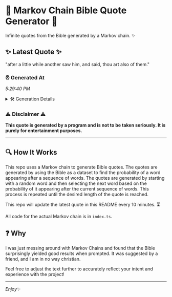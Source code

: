 # 📖 Markov Chain Bible Quote Generator 📖

Infinite quotes from the Bible generated by a Markov chain. ✨

## ✨ Latest Quote ✨
"after a little while another saw him, and said, thou art also of them."

### ⏰ Generated At
*5:29:40 PM*

<details>
    <summary>🛠️ Generation Details</summary>
    <p>
        <strong>🌱 Seed:</strong> after<br>
        <strong>🔄 Iterations:</strong> 13<br>
        <strong>📜 Context History:</strong><br>[ after ]: a<br>[ after, a ]: little<br>[ after, a, little ]: while<br>[ after, a, little, while ]: another<br>[ after, a, little, while, another ]: saw<br>[ after, a, little, while, another, saw ]: him,<br>[ a, little, while, another, saw, him, ]: and<br>[ little, while, another, saw, him,, and ]: said,<br>[ while, another, saw, him,, and, said, ]: thou<br>[ another, saw, him,, and, said,, thou ]: art<br>[ saw, him,, and, said,, thou, art ]: also<br>[ him,, and, said,, thou, art, also ]: of<br>[ and, said,, thou, art, also, of ]: them.<br>
    </p>
</details>

### ⚠️ Disclaimer ⚠️
**This quote is generated by a program and is not to be taken seriously. It is purely for entertainment purposes.**

---

## 🔍 How It Works

This repo uses a Markov chain to generate Bible quotes. The quotes are generated by using the Bible as a dataset to find the probability of a word appearing after a sequence of words. The quotes are generated by starting with a random word and then selecting the next word based on the probability of it appearing after the current sequence of words. This process is repeated until the desired length of the quote is reached.

This repo will update the latest quote in this README every 10 minutes. ⏳

All code for the actual Markov chain is in `index.ts`.

## ❓ Why

I was just messing around with Markov Chains and found that the Bible surprisingly yielded good results when prompted. 
It was suggested by a friend, and I am in no way christian.

Feel free to adjust the text further to accurately reflect your intent and experience with the project!

---

*Enjoy*✨
